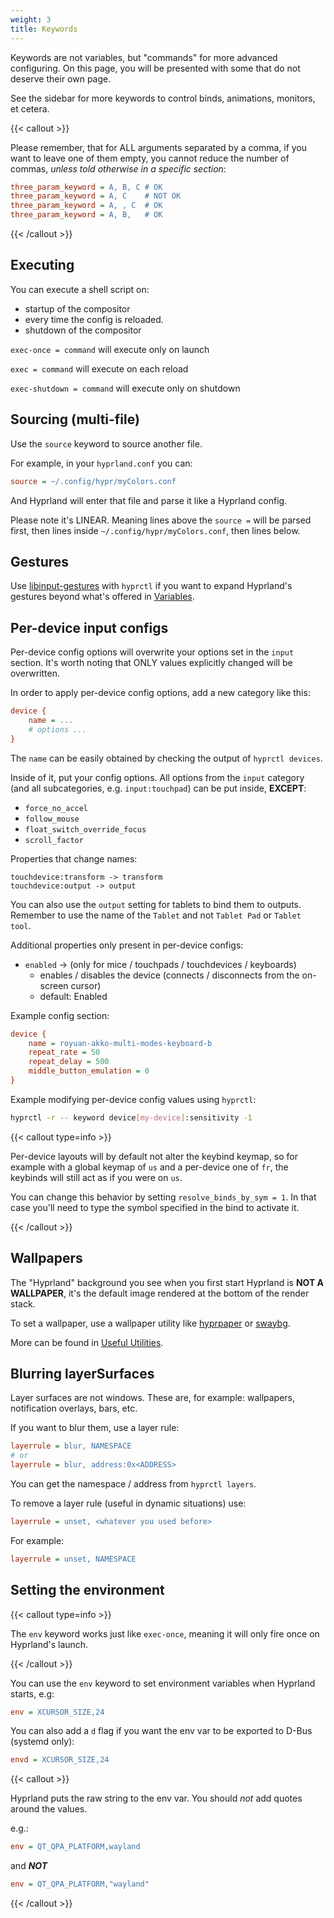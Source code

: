 ```yaml
---
weight: 3
title: Keywords
---
```


Keywords are not variables, but "commands" for more advanced configuring. On
this page, you will be presented with some that do not deserve their own page.

See the sidebar for more keywords to control binds, animations, monitors, et
cetera.

{{< callout >}}

Please remember, that for ALL arguments separated by a comma, if you want to
leave one of them empty, you cannot reduce the number of commas, _unless told
otherwise in a specific section_:

```ini
three_param_keyword = A, B, C # OK
three_param_keyword = A, C    # NOT OK
three_param_keyword = A, , C  # OK
three_param_keyword = A, B,   # OK
```

{{< /callout >}}

## Executing

You can execute a shell script on:

- startup of the compositor
- every time the config is reloaded.
- shutdown of the compositor

`exec-once = command` will execute only on launch

`exec = command` will execute on each reload

`exec-shutdown = command` will execute only on shutdown

## Sourcing (multi-file)

Use the `source` keyword to source another file.

For example, in your `hyprland.conf` you can:

```ini
source = ~/.config/hypr/myColors.conf
```

And Hyprland will enter that file and parse it like a Hyprland config.

Please note it's LINEAR. Meaning lines above the `source =` will be parsed first,
then lines inside `~/.config/hypr/myColors.conf`, then lines below.

## Gestures

Use [libinput-gestures](https://github.com/bulletmark/libinput-gestures) with
`hyprctl` if you want to expand Hyprland's gestures beyond what's offered in
[Variables](../Variables).

## Per-device input configs

Per-device config options will overwrite your options set in the `input`
section. It's worth noting that ONLY values explicitly changed will be
overwritten.

In order to apply per-device config options, add a new category like this:

```ini
device {
    name = ...
    # options ...
}
```

The `name` can be easily obtained by checking the output of `hyprctl devices`.

Inside of it, put your config options. All options from the `input` category
(and all subcategories, e.g. `input:touchpad`) can be put inside, **EXCEPT**:

- `force_no_accel`
- `follow_mouse`
- `float_switch_override_focus`
- `scroll_factor`

Properties that change names:

```plain
touchdevice:transform -> transform
touchdevice:output -> output
```

You can also use the `output` setting for tablets to bind them to outputs.
Remember to use the name of the `Tablet` and not `Tablet Pad` or `Tablet tool`.

Additional properties only present in per-device configs:

- `enabled` -> (only for mice / touchpads / touchdevices / keyboards)
  - enables / disables the device (connects / disconnects from the on-screen cursor)
  - default: Enabled

Example config section:

```ini
device {
    name = royuan-akko-multi-modes-keyboard-b
    repeat_rate = 50
    repeat_delay = 500
    middle_button_emulation = 0
}
```

Example modifying per-device config values using `hyprctl`:

```bash
hyprctl -r -- keyword device[my-device]:sensitivity -1
```

{{< callout type=info >}}

Per-device layouts will by default not alter the keybind keymap, so for example
with a global keymap of `us` and a per-device one of `fr`, the keybinds will
still act as if you were on `us`.

You can change this behavior by setting `resolve_binds_by_sym = 1`. In that case
you'll need to type the symbol specified in the bind to activate it.

{{< /callout >}}

## Wallpapers

The "Hyprland" background you see when you first start Hyprland is **NOT A
WALLPAPER**, it's the default image rendered at the bottom of the render stack.

To set a wallpaper, use a wallpaper utility like
[hyprpaper](https://github.com/hyprwm/hyprpaper) or
[swaybg](https://github.com/swaywm/swaybg).

More can be found in [Useful Utilities](../../Useful-Utilities).

## Blurring layerSurfaces

Layer surfaces are not windows. These are, for example: wallpapers,
notification overlays, bars, etc.

If you want to blur them, use a layer rule:

```ini
layerrule = blur, NAMESPACE
# or
layerrule = blur, address:0x<ADDRESS>
```

You can get the namespace / address from `hyprctl layers`.

To remove a layer rule (useful in dynamic situations) use:

```ini
layerrule = unset, <whatever you used before>
```

For example:

```ini
layerrule = unset, NAMESPACE
```

## Setting the environment

{{< callout type=info >}}

The `env` keyword works just like `exec-once`, meaning it will only fire once on
Hyprland's launch.

{{< /callout >}}

You can use the `env` keyword to set environment variables when Hyprland starts,
e.g:

```ini
env = XCURSOR_SIZE,24
```

You can also add a `d` flag if you want the env var to be exported to D-Bus
(systemd only):

```ini
envd = XCURSOR_SIZE,24
```

{{< callout >}}

Hyprland puts the raw string to the env var. You should _not_ add quotes around
the values.

e.g.:

```ini
env = QT_QPA_PLATFORM,wayland
```

and _**NOT**_

```ini
env = QT_QPA_PLATFORM,"wayland"
```

{{< /callout >}}
